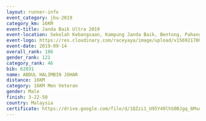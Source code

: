 ```yaml
---
layout: runner-info 
event_category: jbu-2019 
category_km: 16KM 
event-title: Janda Baik Ultra 2019  
event-location: Sekolah Kebangsaan, Kampung Janda Baik, Bentong, Pahang, Malaysia 
event-logo: https://res.cloudinary.com/raceyaya/image/upload/v1569217009/logo/janda-baik_vch1pc.jpg 
event-date: 2019-09-14 
overall_rank: 186
gender_rank: 121
category_rank: 46
bib: 62031
name: ABDUL HALIMBIN JOHAR
distance: 16KM
category: 16KM Men Veteran
gender: Male
finish: 3-22-50
country: Malaysia
certificate: https://drive.google.com/file/d/1QZzi1_U95Y49lhS0BJgq_6MxAtVtS8JN/view?usp=sharing
---
```

